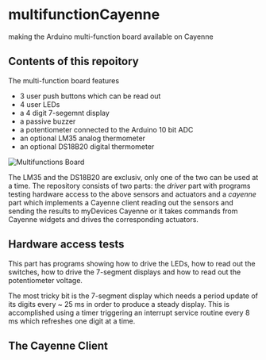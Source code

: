 # multifunctionCayenne
making the Arduino multi-function board available on Cayenne
## Contents of this repoitory
The multi-function board features
* 3 user push buttons which can be read out
* 4 user LEDs
* a 4 digit 7-segemnt display
* a passive buzzer
* a potentiometer connected to the Arduino 10 bit ADC
* an optional LM35 analog thermometer
* an optional DS18B20 digital thermometer

![Multifunctions Board](images/multifunction.png)

The LM35 and the DS18B20 are exclusiv, only one of the two can be used at a time.
The repository consists of two parts: the *driver* part with programs testing hardware access to the above sensors and actuators and a *cayenne* part which implements a Cayenne client reading out the sensors and sending the results to myDevices Cayenne or it takes commands from Cayenne widgets and drives the corresponding actuators. 

## Hardware access tests
This part has programs showing how to drive the LEDs, how to read out the switches, how to drive the 7-segment displays and how to read out the potentiometer voltage.

The most tricky bit is the 7-segment display which needs a period update of its digits every ~ 25 ms in order to produce a steady display. This is accomplished using a timer triggering an interrupt service routine every 8 ms which refreshes one digit at a time.
## The Cayenne Client
